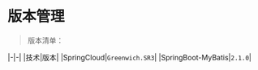 # 版本管理

> 版本清单：

|-|-|
|技术|版本|
|SpringCloud|```Greenwich.SR3```|
|SpringBoot-MyBatis|```2.1.0```|


